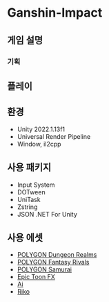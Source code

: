 # Ganshin-Impact

## 게임 설명

### 기획

## 플레이

## 환경

- Unity 2022.1.13f1
- Universal Render Pipeline
- Window, il2cpp

## 사용 패키지

- Input System
- DOTween
- UniTask
- Zstring
- JSON .NET For Unity

## 사용 에셋

- [POLYGON Dungeon Realms](https://assetstore.unity.com/packages/3d/environments/dungeons/polygon-dungeon-realms-low-poly-3d-art-by-synty-189093)
- [POLYGON Fantasy Rivals](https://assetstore.unity.com/packages/3d/characters/humanoids/fantasy/polygon-fantasy-rivals-low-poly-3d-art-by-synty-118399)
- [POLYGON Samurai](https://assetstore.unity.com/packages/3d/environments/polygon-samurai-low-poly-3d-art-by-synty-89551)
- [Epic Toon FX](https://assetstore.unity.com/packages/vfx/particles/epic-toon-fx-57772)
- [Ai](https://assetstore.unity.com/packages/3d/characters/humanoids/humans/ai-80561)
- [Riko](https://assetstore.unity.com/packages/3d/characters/humanoids/fantasy/riko-74357)

